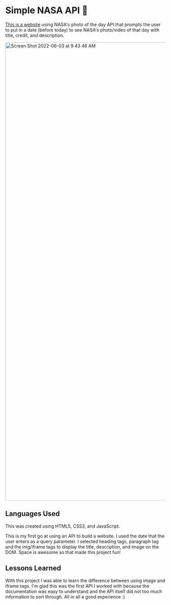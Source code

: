 # Simple NASA API 🚀

<a href="https://kellychhe-simple-nasa-api.netlify.app/">This is a website</a> using NASA's photo of the day API that prompts the user to put in a date (before today) to see NASA's photo/video of that day with title, credit, and description.

<img width="1439" alt="Screen Shot 2022-06-03 at 9 43 46 AM" src="https://user-images.githubusercontent.com/102538779/172064413-1080fa12-00a3-4976-8adc-05cb6bac5109.png">

## Languages Used 

This was created using HTML5, CSS3, and JavaScript.

This is my first go at using an API to build a website. I used the date that the user enters as a query parameter. I selected heading tags, paragraph tag and the img/iframe tags to display the title, description, and image on the DOM. Space is awesome so that made this project fun!

## Lessons Learned

With this project I was able to learn the difference between using image and iframe tags. I'm glad this was the first API I worked with because the documentation was easy to understand and the API itself did not too much information to sort through. All in all a good experience :)
